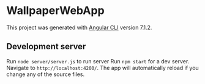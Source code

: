 # WallpaperWebApp

This project was generated with [Angular CLI](https://github.com/angular/angular-cli) version 7.1.2.

## Development server

Run `node server/server.js` to run server
Run `npm start` for a dev server. Navigate to `http://localhost:4200/`. The app will automatically reload if you change any of the source files.
